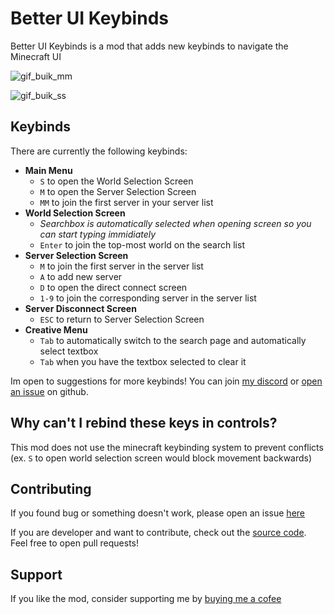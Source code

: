 # Better UI Keybinds

Better UI Keybinds is a mod that adds new keybinds to navigate the Minecraft UI

![gif_buik_mm](https://github.com/LukynkaCZE/better-saved-hotbars/assets/48604271/d0863984-dfae-414c-a6be-f86d55908aaa)

![gif_buik_ss](https://github.com/LukynkaCZE/better-saved-hotbars/assets/48604271/2b521695-7537-4b58-91ad-9df3ea1d1780)

## Keybinds

There are currently the following keybinds:

- **__Main Menu__**
  - `S` to open the World Selection Screen
  - `M` to open the Server Selection Screen
  - `MM` to join the first server in your server list
- **__World Selection Screen__**
  - _Searchbox is automatically selected when opening screen so you can start typing immidiately_
  - `Enter` to join the top-most world on the search list
- **__Server Selection Screen__**
  - `M` to join the first server in the server list
  - `A` to add new server
  - `D` to open the direct connect screen
  - `1-9` to join the corresponding server in the server list
- **__Server Disconnect Screen__**
  - `ESC` to return to Server Selection Screen
- **__Creative Menu__**
  - `Tab` to automatically switch to the search page and automatically select textbox
  - `Tab` when you have the textbox selected to clear it

Im open to suggestions for more keybinds! You can join [my discord]([https://discord.gg/SA9nmfMkdc](https://discord.gg/SA9nmfMkdc)) or [open an issue](https://github.com/LukynkaCZE/better-ui-keybinds/issues) on github.

## Why can't I rebind these keys in controls?

This mod does not use the minecraft keybinding system to prevent conflicts (ex. `S` to open world selection screen would block movement backwards)

## Contributing

If you found bug or something doesn't work, please open an issue [here](https://github.com/LukynkaCZE/better-ui-keybinds/issues)

If you are developer and want to contribute, check out the [source code](https://github.com/LukynkaCZE/better-ui-keybinds/issues). Feel free to open pull requests!

## Support

If you like the mod, consider supporting me by [buying me a cofee](https://ko-fi.com/lukynkacze)
